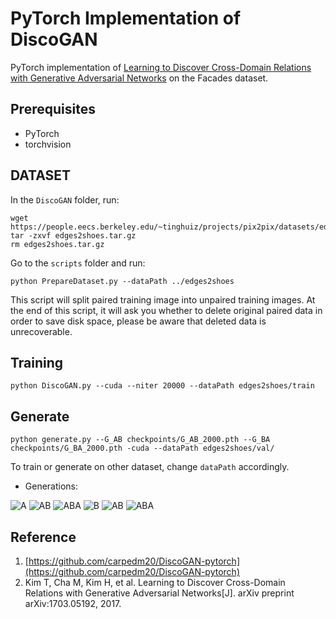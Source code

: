 # PyTorch Implementation of DiscoGAN

PyTorch implementation of [Learning to Discover Cross-Domain Relations with Generative Adversarial Networks](https://arxiv.org/abs/1703.05192) on the Facades dataset.

## Prerequisites
- PyTorch
- torchvision

## DATASET

  In the `DiscoGAN` folder, run:
  ```
  wget https://people.eecs.berkeley.edu/~tinghuiz/projects/pix2pix/datasets/edges2shoes.tar.gz
  tar -zxvf edges2shoes.tar.gz
  rm edges2shoes.tar.gz
  ```
  Go to the `scripts` folder and run:
  ```
  python PrepareDataset.py --dataPath ../edges2shoes
  ```

  This script will split paired training image into unpaired training images. At the end of this script, it will ask you whether to delete original paired data in order to save disk space, please be aware that deleted data is unrecoverable.
  
## Training
  ```
  python DiscoGAN.py --cuda --niter 20000 --dataPath edges2shoes/train
  ```

## Generate
  ```
  python generate.py --G_AB checkpoints/G_AB_2000.pth --G_BA checkpoints/G_BA_2000.pth -cuda --dataPath edges2shoes/val/
  ```
To train or generate on other dataset, change `dataPath` accordingly.

- Generations:

![A](samples/A.png "A") ![AB](samples/AB.png "AB") ![ABA](samples/ABA.png "ABA")
![B](samples/A.png "B") ![AB](samples/AB.png "BA") ![ABA](samples/ABA.png "BAB")

## Reference
1. [https://github.com/carpedm20/DiscoGAN-pytorch](https://github.com/carpedm20/DiscoGAN-pytorch)
2. Kim T, Cha M, Kim H, et al. Learning to Discover Cross-Domain Relations with Generative Adversarial Networks[J]. arXiv preprint arXiv:1703.05192, 2017.
